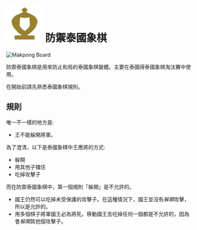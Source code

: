 # ![Makpong](https://github.com/gbtami/pychess-variants/blob/master/static/icons/makpong.svg) 防禦泰國象棋

![Makpong Board](https://github.com/gbtami/pychess-variants/blob/master/static/images/MakrukGuide/Makruk.png?raw=true)

防禦泰國象棋是用來防止和局的泰國象棋變體。主要在泰國得泰國象棋淘汰賽中使用。

在開始前請先熟悉泰國象棋規則。

## 規則

唯一不一樣的地方是:

* 王不能躲開將軍。

為了澄清，以下是泰國象棋中王應將的方式:

* 躲開
* 用其他子擋住
* 吃掉攻擊子

而在防禦泰國象棋中，第一個規則「躲開」是不允許的。

* 國王仍然可以吃掉未受保護的攻擊子。在這種情況下，國王並沒有*躲開*攻擊，所以是允許的。
* 用多個棋子將軍國王必為將死。移動國王去吃掉任何一個都是不允許的，因為會*躲開*其他個攻擊子。
